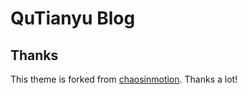# QuTianyu Blog

## Thanks

This theme is forked from [chaosinmotion](https://github.com/chaosinmotion). Thanks a lot!  
